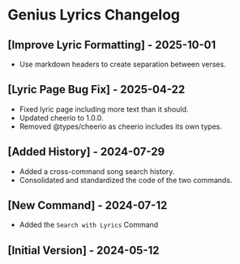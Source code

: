# Genius Lyrics Changelog

## [Improve Lyric Formatting] - 2025-10-01

- Use markdown headers to create separation between verses.

## [Lyric Page Bug Fix] - 2025-04-22

- Fixed lyric page including more text than it should.
- Updated cheerio to 1.0.0.
- Removed @types/cheerio as cheerio includes its own types.

## [Added History] - 2024-07-29

- Added a cross-command song search history.
- Consolidated and standardized the code of the two commands.

## [New Command] - 2024-07-12

- Added the `Search with Lyrics` Command

## [Initial Version] - 2024-05-12
